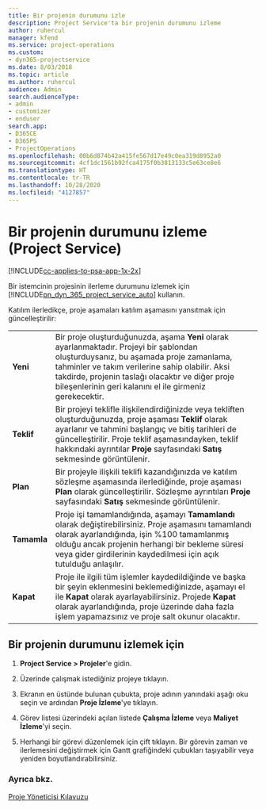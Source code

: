```yaml
---
title: Bir projenin durumunu izle
description: Project Service'ta bir projenin durumunu izleme
author: ruhercul
manager: kfend
ms.service: project-operations
ms.custom:
- dyn365-projectservice
ms.date: 8/03/2018
ms.topic: article
ms.author: ruhercul
audience: Admin
search.audienceType:
- admin
- customizer
- enduser
search.app:
- D365CE
- D365PS
- ProjectOperations
ms.openlocfilehash: 00b6d874b42a415fe567d17e49c0ea319d8952a0
ms.sourcegitcommit: 4cf1dc1561b92fca4175f0b3813133c5e63ce8e6
ms.translationtype: HT
ms.contentlocale: tr-TR
ms.lasthandoff: 10/28/2020
ms.locfileid: "4127857"
---
```

# <a name="track-a-projects-status-project-service"></a>Bir projenin durumunu izleme (Project Service)

[!INCLUDE[cc-applies-to-psa-app-1x-2x](../includes/cc-applies-to-psa-app-1x-2x.md)]

Bir istemcinin projesinin ilerleme durumunu izlemek için [!INCLUDE[pn_dyn_365_project_service_auto](../includes/pn-dyn-365-project-service-auto.md)] kullanın.  

Katılım ilerledikçe, proje aşamaları katılım aşamasını yansıtmak için güncelleştirilir:  


|              |                                                                                                                                                                                                                                                                                                  |
|--------------|--------------------------------------------------------------------------------------------------------------------------------------------------------------------------------------------------------------------------------------------------------------------------------------------------|
|   **Yeni**    | Bir proje oluşturduğunuzda, aşama **Yeni** olarak ayarlanmaktadır. Projeyi bir şablondan oluşturduysanız, bu aşamada proje zamanlama, tahminler ve takım verilerine sahip olabilir. Aksi takdirde, projenin taslağı olacaktır ve diğer proje bileşenlerinin geri kalanını el ile girmeniz gerekecektir. |
|  **Teklif**   |      Bir projeyi teklifle ilişkilendirdiğinizde veya tekliften oluşturduğunuzda, proje aşaması **Teklif** olarak ayarlanır ve tahmini başlangıç ve bitiş tarihleri de güncelleştirilir. Proje teklif aşamasındayken, teklif hakkındaki ayrıntılar **Proje** sayfasındaki **Satış** sekmesinde görüntülenir.      |
|   **Plan**   |                                     Bir projeyle ilişkili teklifi kazandığınızda ve katılım sözleşme aşamasında ilerlediğinde, proje aşaması **Plan** olarak güncelleştirilir. Sözleşme ayrıntıları **Proje** sayfasındaki **Satış** sekmesinde görüntülenir.                                      |
| **Tamamla** |                    Proje işi tamamlandığında, aşamayı **Tamamlandı** olarak değiştirebilirsiniz. Proje aşamasını tamamlandı olarak ayarlandığında, işin %100 tamamlanmış olduğu ancak projenin herhangi bir bekleme süresi veya gider girdilerinin kaydedilmesi için açık tutulduğu anlaşılır.                     |
|  **Kapat**   |           Proje ile ilgili tüm işlemler kaydedildiğinde ve başka bir şeyin eklenmesini beklemediğinizde, aşamayı el ile **Kapat** olarak ayarlayabilirsiniz. Projede **Kapat** olarak ayarlandığında, proje üzerinde daha fazla işlem yapamazsınız ve proje salt okunur olacaktır.           |

## <a name="to-track-a-projects-status"></a>Bir projenin durumunu izlemek için  

1.  **Project Service > Projeler**'e gidin.  

2.  Üzerinde çalışmak istediğiniz projeye tıklayın.  

3.  Ekranın en üstünde bulunan çubukta, proje adının yanındaki aşağı oku seçin ve ardından **Proje İzleme**'ye tıklayın.  

4.  Görev listesi üzerindeki açılan listede **Çalışma İzleme** veya **Maliyet İzleme**'yi seçin.  

5.  Herhangi bir görevi düzenlemek için çift tıklayın. Bir görevin zaman ve ilerlemesini değiştirmek için Gantt grafiğindeki çubukları taşıyabilir veya yeniden boyutlandırabilirsiniz.  

### <a name="see-also"></a>Ayrıca bkz.  
 [Proje Yöneticisi Kılavuzu](../psa/project-manager-guide.md)
